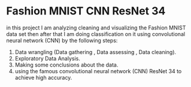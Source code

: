 # Fashion MNIST CNN ResNet 34
in this project I am analyzing cleaning and visualizing the Fashion MNIST data set then after that I am doing classification on it using convolutional neural network (CNN) by the following steps:
1. Data wrangling (Data gathering , Data assessing , Data cleaning).
2. Exploratory Data Analysis.
3. Making some conclusions about the data.
4. using the famous convolutional neural network (CNN) ResNet 34 to achieve high accuracy.
